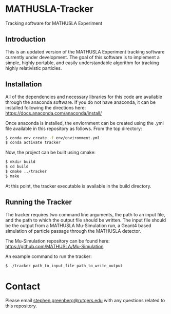 # MATHUSLA-Tracker
Tracking software for MATHUSLA Experiment

## Introduction
This is an updated version of the MATHUSLA Experiment tracking software currently under development. The goal of this software is to implement a simple, highly portable, and easily understandable algorithm for tracking highly relativistic particles.


## Installation

All of the dependencies and necessary libraries for this code are available through the anaconda software. If you do not have anaconda, it can be installed following the directions here: https://docs.anaconda.com/anaconda/install/

Once anaconda is installed, the enviornment can be created using the .yml file available in this repository as follows. From the top directory:

```bash
$ conda env create -f env/environment.yml
$ conda activate tracker
```

Now, the project can be built using cmake:

```bash
$ mkdir build
$ cd build
$ cmake ../tracker 
$ make 
```

At this point, the tracker executable is available in the build directory. 


## Running the Tracker

The tracker requires two command line arguments, the path to an input file, and the path to which the output file should be written. The input file should be the output from a MATHUSLA Mu-Simulation run, a Geant4 based simulation of particle passage through the MATHUSLA detector. 

The Mu-Simulation repository can be found here: https://github.com/MATHUSLA/Mu-Simulation

An example command to run the tracker:

```bash
$ ./tracker path_to_input_file path_to_write_output 
```


# Contact

Please email stephen.greenberg@rutgers.edu with any questions related to this repository. 





